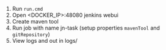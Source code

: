 1. Run <code>run.cmd</code>
2. Open <DOCKER_IP>:48080 jenkins webui
3. Create maven tool
3. Run job with name jn-task (setup properties <code>mavenTool</code> and <code>gitRepository</code>)
3. View logs and out in logs/